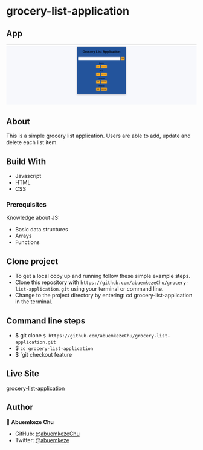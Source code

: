 # grocery-list-application

## App

![Alt text](assets/images/image.png)

## About

This is a simple grocery list application.
Users are able to add, update and delete each list item.

## Build With

- Javascript
- HTML
- CSS

### Prerequisites

Knowledge about JS:

- Basic data structures
- Arrays
- Functions

## Clone project

- To get a local copy up and running follow these simple example steps.
- Clone this repository with `https://github.com/abuemkezeChu/grocery-list-application.git` using your terminal or command line.
- Change to the project directory by entering: cd grocery-list-application in the terminal.

## Command line steps

- $ git clone `$ https://github.com/abuemkezeChu/grocery-list-application.git`
- $ `cd grocery-list-application`
- $ `git checkout feature

## Live Site

[grocery-list-application](https://abuemkezechu.github.io/grocery-list-application/)

## Author

👤 **Abuemkeze Chu**

- GitHub: [@abuemkezeChu](https://github.com/abuemkezeChu)
- Twitter: [@abuemkeze](https://twitter.com/abuemkeze)
